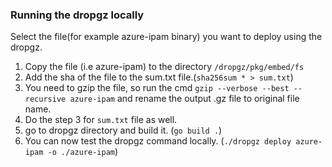 ### Running the dropgz locally

Select the file(for example azure-ipam binary) you want to deploy using the dropgz.

1. Copy the file (i.e azure-ipam) to the directory `/dropgz/pkg/embed/fs` 
2. Add the sha of the file to the sum.txt file.(`sha256sum * > sum.txt`)
3. You need to gzip the file, so run the cmd `gzip --verbose --best --recursive azure-ipam` and rename the output .gz file to original file name.
4. Do the step 3 for `sum.txt` file as well.
5. go to dropgz directory and build it. (`go build .`)
6. You can now test the dropgz command locally. (`./dropgz deploy azure-ipam -o ./azure-ipam`)